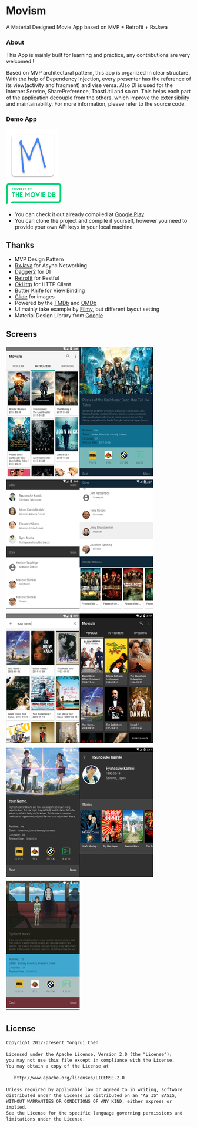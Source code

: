 # Movism

A Material Designed Movie App based on MVP + Retrofit + RxJava

### About

This App is mainly built for learning and practice, any contributions are very welcomed !

Based on MVP architectural pattern, this app is organized in clear
 structure. With the help of Dependency Injection, every presenter has the reference of
 its view(activity and fragment) and vise versa. Also DI is used for the
 Internet Service, SharePreference, ToastUtil and so on. This helps each part of the application decouple
 from  the others, which improve the extensibility and  maintainability.
 For more information, please refer to the source code.

### Demo App
<img src="./app/src/main/res/mipmap-xxhdpi/ic_launcher.png"/>
<br/>
<img src="./app/src/main/res/drawable/powered.png"  width="150" height="60">

-  You can check it out already compiled at
[Google Play](https://play.google.com/store/apps/details?id=me.chenyongrui.movism)
- You can clone the project and compile it yourself, however you need to
 provide your own API keys in your local machine


## Thanks

- MVP Design Pattern
- [RxJava](https://github.com/ReactiveX/RxJava) for Async Networking
- [Dagger2](https://github.com/google/dagger) for DI
- [Retrofit](https://github.com/square/retrofit) for Restful
- [OkHttp](https://github.com/square/okhttp) for HTTP Client
- [Butter Knife](https://github.com/JakeWharton/butterknife) for View Binding
- [Glide](https://github.com/bumptech/glide) for images
- Powered by the [TMDb](https://www.themoviedb.org) and [OMDb](http://www.omdbapi.com)
- UI mainly take example by [Filmy](https://github.com/salRoid/Filmy), but different layout setting
- Material Design Library from [Google](https://developer.android.google.cn/index.html)

## Screens
<img src="./image/screen1.png" vspace="5" align= "left" width="200" height="352">
<img src="./image/screen2.png" vspace="5" align= "left"  width="200"  height="352">
<img src="./image/screen3.png"  vspace="5"    width="200"  height="352">
<img src="./image/screen4.png" vspace="5" align= "left" width="200"  height="352">
<img src="./image/screen5.png" vspace="5" align= "left" width="200"  height="352">
<img src="./image/screen6.png" vspace="5"   width="200"  height="352">
<img src="./image/screen7.png" vspace="5" align= "left" width="200"  height="352">
<img src="./image/screen8.png" vspace="5" align= "left" width="200"   height="352">
<img src="./image/screen9.png" vspace="5"   width="200"   height="352">



## License

```
Copyright 2017-present Yongrui Chen

Licensed under the Apache License, Version 2.0 (the "License");
you may not use this file except in compliance with the License.
You may obtain a copy of the License at

   http://www.apache.org/licenses/LICENSE-2.0

Unless required by applicable law or agreed to in writing, software
distributed under the License is distributed on an "AS IS" BASIS,
WITHOUT WARRANTIES OR CONDITIONS OF ANY KIND, either express or implied.
See the License for the specific language governing permissions and
limitations under the License.
```
